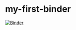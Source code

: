 # my-first-binder

[![Binder](https://mybinder.org/badge_logo.svg)](https://mybinder.org/v2/gh/fgarzadeleon/my-first-binder/master)
